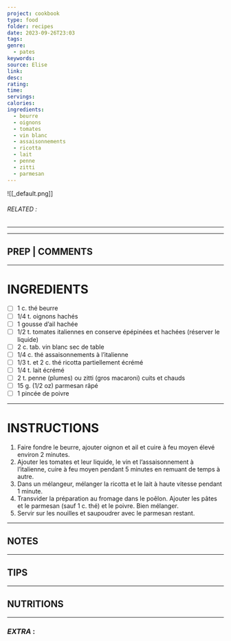 ```yaml
---
project: cookbook
type: food
folder: recipes
date: 2023-09-26T23:03
tags: 
genre:
  - pates
keywords: 
source: Elise
link: 
desc: 
rating: 
time: 
servings: 
calories: 
ingredients:
  - beurre
  - oignons
  - tomates
  - vin blanc
  - assaisonnements
  - ricotta
  - lait
  - penne
  - zitti
  - parmesan
---
```


![[_default.png]]
###### *RELATED* : 
---


---
## PREP | COMMENTS



---
# INGREDIENTS

- [ ] 1 c. thé beurre
- [ ] 1/4 t. oignons hachés
- [ ] 1 gousse d’ail hachée
- [ ] 1/2 t. tomates italiennes en conserve épépinées et hachées (réserver le liquide)
- [ ] 2 c. tab. vin blanc sec de table
- [ ] 1/4 c. thé assaisonnements à l’italienne
- [ ] 1/3 t. et 2 c. thé ricotta partiellement écrémé
- [ ] 1/4 t. lait écrémé
- [ ] 2 t. penne (plumes) ou zitti (gros macaroni) cuits et chauds
- [ ] 15 g. (1/2 oz) parmesan râpé
- [ ] 1 pincée de poivre

---
# INSTRUCTIONS

1. Faire fondre le beurre, ajouter oignon et ail et cuire à feu moyen élevé environ 2 minutes. 
2. Ajouter les tomates et leur liquide, le vin et l’assaisonnement à l’italienne, cuire à feu moyen pendant 5 minutes en remuant de temps à autre. 
3. Dans un mélangeur, mélanger la ricotta et le lait à haute vitesse pendant 1 minute.
4. Transvider la préparation au fromage dans le poêlon. Ajouter les pâtes et le parmesan (sauf 1 c. thé) et le poivre. Bien mélanger. 
5. Servir sur les nouilles et saupoudrer avec le parmesan restant.

---
## NOTES



---
## TIPS



---
## NUTRITIONS



---
### *EXTRA* :



